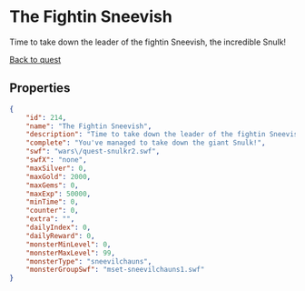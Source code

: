 # The Fightin Sneevish

Time to take down the leader of the fightin Sneevish, the incredible Snulk!

[Back to quest](../quests.md)

## Properties

```json
{
    "id": 214,
    "name": "The Fightin Sneevish",
    "description": "Time to take down the leader of the fightin Sneevish, the incredible Snulk!",
    "complete": "You've managed to take down the giant Snulk!",
    "swf": "wars\/quest-snulkr2.swf",
    "swfX": "none",
    "maxSilver": 0,
    "maxGold": 2000,
    "maxGems": 0,
    "maxExp": 50000,
    "minTime": 0,
    "counter": 0,
    "extra": "",
    "dailyIndex": 0,
    "dailyReward": 0,
    "monsterMinLevel": 0,
    "monsterMaxLevel": 99,
    "monsterType": "sneevilchauns",
    "monsterGroupSwf": "mset-sneevilchauns1.swf"
}
```

